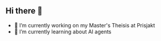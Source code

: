 ## Hi there 👋

- 🔭 I’m currently working on my Master's Theisis at Prisjakt
- 🌱 I’m currently learning about AI agents
